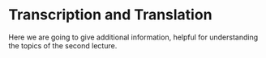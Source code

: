 # Transcription and Translation

Here we are going to give additional information, helpful for understanding the topics of the second lecture.
